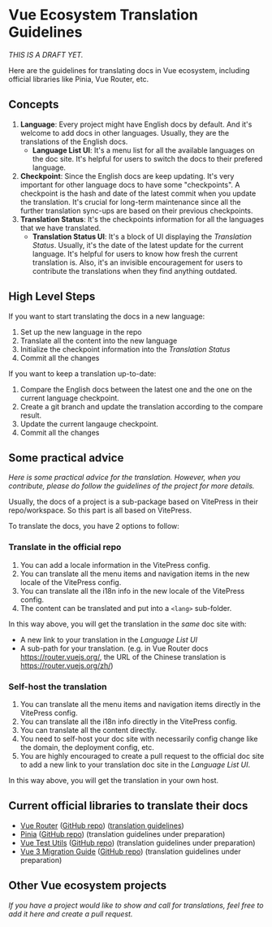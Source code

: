 # Vue Ecosystem Translation Guidelines

_THIS IS A DRAFT YET._

Here are the guidelines for translating docs in Vue ecosystem, including official libraries like Pinia, Vue Router, etc.

## Concepts

1. **Language**: Every project might have English docs by default. And it's welcome to add docs in other languages. Usually, they are the translations of the English docs.
    - **Language List UI**: It's a menu list for all the available languages on the doc site. It's helpful for users to switch the docs to their prefered language.
2. **Checkpoint**: Since the English docs are keep updating. It's very important for other language docs to have some "checkpoints". A checkpoint is the hash and date of the latest commit when you update the translation. It's crucial for long-term maintenance since all the further translation sync-ups are based on their previous checkpoints.
3. **Translation Status**: It's the checkpoints information for all the languages that we have translated.
    - **Translation Status UI**: It's a block of UI displaying the _Translation Status_. Usually, it's the date of the latest update for the current language. It's helpful for users to know how fresh the current translation is. Also, it's an invisible encouragement for users to contribute the translations when they find anything outdated.

## High Level Steps

If you want to start translating the docs in a new language:

1. Set up the new language in the repo
2. Translate all the content into the new language
3. Initialize the checkpoint information into the _Translation Status_
4. Commit all the changes

If you want to keep a translation up-to-date:

1. Compare the English docs between the latest one and the one on the current language checkpoint.
2. Create a git branch and update the translation according to the compare result.
3. Update the current langauge checkpoint.
4. Commit all the changes

## Some practical advice

_Here is some practical advice for the translation. However, when you contribute, please do follow the guidelines of the project for more details._

Usually, the docs of a project is a sub-package based on VitePress in their repo/workspace. So this part is all based on VitePress.

To translate the docs, you have 2 options to follow:

### Translate in the official repo

1. You can add a locale information in the VitePress config.
2. You can translate all the menu items and navigation items in the new locale of the VitePress config.
3. You can translate all the i18n info in the new locale of the VitePress config.
4. The content can be translated and put into a `<lang>` sub-folder.

In this way above, you will get the translation in the _same_ doc site with:
- A new link to your translation in the _Language List UI_
- A sub-path for your translation. (e.g. in Vue Router docs https://router.vuejs.org/, the URL of the Chinese translation is https://router.vuejs.org/zh/)

### Self-host the translation

1. You can translate all the menu items and navigation items directly in the VitePress config.
2. You can translate all the i18n info directly in the VitePress config.
3. You can translate all the content directly.
4. You need to self-host your doc site with necessarily config change like the domain, the deployment config, etc.
5. You are highly encouraged to create a pull request to the official doc site to add a new link to your translation doc site in the _Language List UI_.

In this way above, you will get the translation in your own host.

## Current official libraries to translate their docs

- [Vue Router](https://router.vuejs.org/) ([GitHub repo](https://github.com/vuejs/router)) ([translation guidelines](https://github.com/vuejs/router/blob/main/.github/contributing.md#contributing-docs))
- [Pinia](https://pinia.vuejs.org/) ([GitHub repo](https://github.com/vuejs/pinia)) (translation guidelines under preparation)
- [Vue Test Utils](https://test-utils.vuejs.org/) ([GitHub repo](https://github.com/vuejs/test-utils/)) (translation guidelines under preparation)
- [Vue 3 Migration Guide](https://v3-migration.vuejs.org/) ([GitHub repo](https://github.com/vuejs/v3-migration-guide)) (translation guidelines under preparation)

## Other Vue ecosystem projects

_If you have a project would like to show and call for translations, feel free to add it here and create a pull request._

